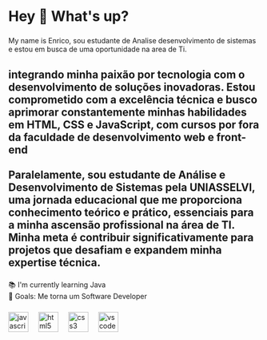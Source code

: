 <h1 align="left">Hey 👋 What's up?</h1>

###

<p align="left">My name is Enrico, sou estudante de Analise desenvolvimento de sistemas e estou em busca de uma oportunidade na area de Ti.</p>

###

<h2 align="left">integrando minha paixão por tecnologia com o desenvolvimento de soluções inovadoras. Estou comprometido com a excelência técnica e busco aprimorar constantemente minhas habilidades em HTML, CSS e JavaScript, com cursos por fora da faculdade de desenvolvimento web e front-end<br><br>Paralelamente, sou estudante de Análise e Desenvolvimento de Sistemas pela UNIASSELVI, uma jornada educacional que me proporciona conhecimento teórico e prático, essenciais para a minha ascensão profissional na área de TI. Minha meta é contribuir significativamente para projetos que desafiam e expandem minha expertise técnica.</h2>

###

<p align="left">📚 I'm currently learning Java<br>🎯 Goals: Me torna um Software Developer</p>

###

###

<div align="left">
  <img src="https://cdn.jsdelivr.net/gh/devicons/devicon/icons/javascript/javascript-original.svg" height="40" alt="javascript logo"  />
  <img width="12" />
  <img src="https://cdn.jsdelivr.net/gh/devicons/devicon/icons/html5/html5-original.svg" height="40" alt="html5 logo"  />
  <img width="12" />
  <img src="https://cdn.jsdelivr.net/gh/devicons/devicon/icons/css3/css3-original.svg" height="40" alt="css3 logo"  />
  <img width="12" />
  <img src="https://cdn.jsdelivr.net/gh/devicons/devicon/icons/vscode/vscode-original.svg" height="40" alt="vscode logo"  />
</div>

###
